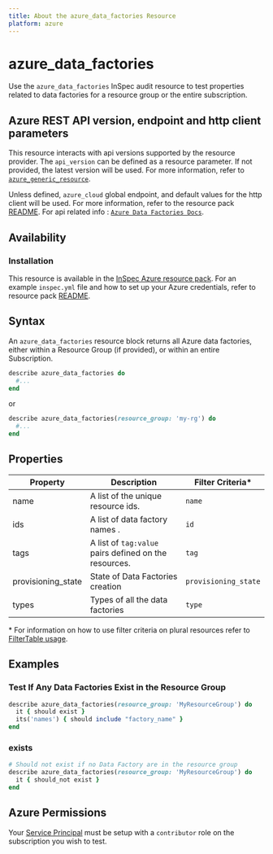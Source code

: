 ```yaml
---
title: About the azure_data_factories Resource
platform: azure
---
```


# azure_data_factories

Use the `azure_data_factories` InSpec audit resource to test properties related to data factories for a resource group or the entire subscription.

## Azure REST API version, endpoint and http client parameters

This resource interacts with api versions supported by the resource provider.
The `api_version` can be defined as a resource parameter.
If not provided, the latest version will be used.
For more information, refer to [`azure_generic_resource`](azure_generic_resource.md).

Unless defined, `azure_cloud` global endpoint, and default values for the http client will be used.
For more information, refer to the resource pack [README](../../README.md). 
For api related info : [`Azure Data Factories Docs`](https://docs.microsoft.com/en-us/azure/data-factory/quickstart-create-data-factory-rest-api#create-a-data-factory).
## Availability

### Installation

This resource is available in the [InSpec Azure resource pack](https://github.com/inspec/inspec-azure). 
For an example `inspec.yml` file and how to set up your Azure credentials, refer to resource pack [README](../../README.md#Service-Principal).

## Syntax

An `azure_data_factories` resource block returns all Azure data factories, either within a Resource Group (if provided), or within an entire Subscription.
```ruby
describe azure_data_factories do
  #...
end
```
or
```ruby
describe azure_data_factories(resource_group: 'my-rg') do
  #...
end
```

## Properties

|Property       | Description                                                                          | Filter Criteria<superscript>*</superscript> |
|---------------|--------------------------------------------------------------------------------------|-----------------|
| name           | A list of the unique resource ids.                                                   | `name`            |
| ids            | A list of data factory names .                                | `id`       |
| tags          | A list of `tag:value` pairs defined on the resources.                                | `tag`          |
| provisioning_state             | State of Data Factories creation                               |        `provisioning_state`         |
| types             |   Types of all the data factories | `type` |
  
<superscript>*</superscript> For information on how to use filter criteria on plural resources refer to [FilterTable usage](https://github.com/inspec/inspec/blob/master/dev-docs/filtertable-usage.md).
  
## Examples

### Test If Any Data Factories Exist in the Resource Group
```ruby
describe azure_data_factories(resource_group: 'MyResourceGroup') do
  it { should exist }
  its('names') { should include "factory_name" }
end
```
### exists
```ruby
# Should not exist if no Data Factory are in the resource group
describe azure_data_factories(resource_group: 'MyResourceGroup') do
  it { should_not exist }
end

```
## Azure Permissions

Your [Service Principal](https://docs.microsoft.com/en-us/azure/azure-resource-manager/resource-group-create-service-principal-portal) must be setup with a `contributor` role on the subscription you wish to test.
